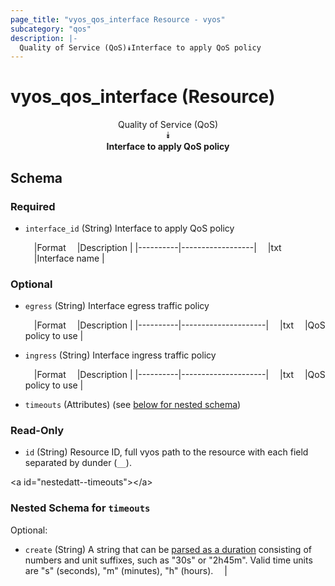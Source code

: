 ```yaml
---
page_title: "vyos_qos_interface Resource - vyos"
subcategory: "qos"
description: |- 
  Quality of Service (QoS)⯯Interface to apply QoS policy
---
```


# vyos_qos_interface (Resource)
<center>

Quality of Service (QoS)  
⯯  
**Interface to apply QoS policy**


</center>

## Schema

### Required

- `interface_id` (String) Interface to apply QoS policy

    &emsp;|Format  &emsp;|Description     |
    |----------|------------------|
    &emsp;|txt     &emsp;|Interface name  |

### Optional

- `egress` (String) Interface egress traffic policy

    &emsp;|Format  &emsp;|Description        |
    |----------|---------------------|
    &emsp;|txt     &emsp;|QoS policy to use  |
- `ingress` (String) Interface ingress traffic policy

    &emsp;|Format  &emsp;|Description        |
    |----------|---------------------|
    &emsp;|txt     &emsp;|QoS policy to use  |
- `timeouts` (Attributes) (see [below for nested schema](#nestedatt--timeouts))

### Read-Only

- `id` (String) Resource ID, full vyos path to the resource with each field separated by dunder (`__`).

&lt;a id=&#34;nestedatt--timeouts&#34;&gt;&lt;/a&gt;
### Nested Schema for `timeouts`

Optional:

- `create` (String) A string that can be [parsed as a duration](https://pkg.go.dev/time#ParseDuration) consisting of numbers and unit suffixes, such as &#34;30s&#34; or &#34;2h45m&#34;. Valid time units are &#34;s&#34; (seconds), &#34;m&#34; (minutes), &#34;h&#34; (hours).  &emsp;|
